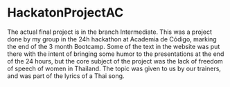 # HackatonProjectAC
The actual final project is in the branch Intermediate. This was a project done by my group in the 24h hackathon at Academia de Código, marking the end of the 3 month Bootcamp. Some of the text in the website was put there with the intent of bringing some humor to the presentations at the end of the 24 hours, but the core subject of the project was the lack of freedom of speech of women in Thailand. The topic was given to us by our trainers, and was part of the lyrics of a Thai song. 
